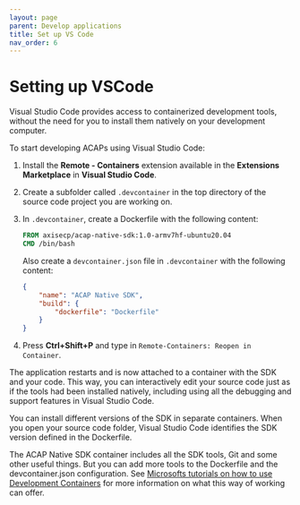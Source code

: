 ```yaml
---
layout: page
parent: Develop applications
title: Set up VS Code
nav_order: 6
---
```


# Setting up VSCode

Visual Studio Code provides access to containerized development tools, without the need for you to install them natively on your development computer.

To start developing ACAPs using Visual Studio Code:

1. Install the **Remote - Containers** extension available in the **Extensions Marketplace** in **Visual Studio Code**.
2. Create a subfolder called `.devcontainer` in the top directory of the source code project you are working on.
3. In `.devcontainer`, create a Dockerfile with the following content:

   ```dockerfile
   FROM axisecp/acap-native-sdk:1.0-armv7hf-ubuntu20.04
   CMD /bin/bash
   ```

   Also create a `devcontainer.json` file in `.devcontainer` with the following content:

   ```json
   {
       "name": "ACAP Native SDK",
       "build": {
           "dockerfile": "Dockerfile"
       }
   }
   ```

4. Press **Ctrl+Shift+P** and type in `Remote-Containers: Reopen in Container`.

The application restarts and is now attached to a container with the SDK and your code. This way, you can interactively edit your source code just as if the tools had been installed natively, including using all the debugging and support features in Visual Studio Code.

You can install different versions of the SDK in separate containers. When you open your source code folder, Visual Studio Code identifies the SDK version defined in the Dockerfile.

The ACAP Native SDK container includes all the SDK tools, Git and some other useful things. But you can add more tools to the Dockerfile and the devcontainer.json configuration. See [Microsofts tutorials on how to use Development Containers](https://code.visualstudio.com/docs/remote/containers) for more information on what this way of working can offer.

